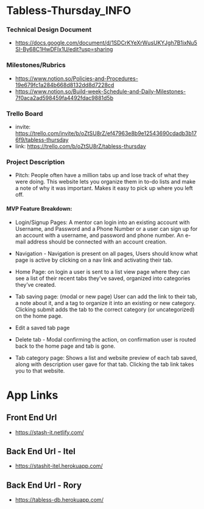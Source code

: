 # Tabless-Thursday_INFO
### Technical Design Document
- https://docs.google.com/document/d/1SDCrKYeXrWusUKYJgh7B1ixNu5SI-By68C1HwDFIx1U/edit?usp=sharing
### Milestones/Rubrics
- https://www.notion.so/Policies-and-Procedures-19e679fc1a284b668d8132dd8d7228cd
- https://www.notion.so/Build-week-Schedule-and-Daily-Milestones-7f0aca2ad598459fa4492fdac9881d5b
### Trello Board
- invite: https://trello.com/invite/b/oZtSU8rZ/ef47963e8b9e12543690cdadb3b176f9/tabless-thursday
- link: https://trello.com/b/oZtSU8rZ/tabless-thursday
### Project Description
- Pitch: People often have a million tabs up and lose track of what they were doing. This website lets you organize them in to-do lists and make a note of why it was important. Makes it easy to pick up where you left off. 

#### MVP Feature Breakdown:

- Login/Signup Pages: A mentor can login into an existing account with Username, and Password and a Phone Number or a user can sign up for an account with a username, and password and phone number. An e-mail address should be connected with an account creation.

- Navigation - Navigation is present on all pages, Users should know what page is active by clicking on a nav link and activating their tab.

- Home Page: on login a user is sent to a list view page where they can see a list of their recent tabs they’ve saved, organized into categories they’ve created.

- Tab saving page: (modal or new page) User can add the link to their tab, a note about it, and a tag to organize it into an existing or new category.  Clicking submit adds the tab to the correct category (or uncategorized) on the home page.

- Edit a saved tab page

- Delete tab - Modal confirming the action, on confirmation user is routed back to the home page and tab is gone.

- Tab category page: Shows a list and website preview of each tab saved, along with description user gave for that tab. Clicking the tab link takes you to that website.

# App Links
## Front End Url
- https://stash-it.netlify.com/
## Back End Url - Itel
- https://stashit-itel.herokuapp.com/
## Back End Url - Rory
- https://tabless-db.herokuapp.com/
